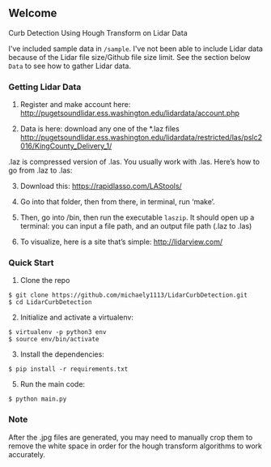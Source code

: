 ## Welcome

Curb Detection Using Hough Transform on Lidar Data

I've included sample data in `/sample`. I've not been able to include Lidar data
because of the Lidar file size/Github file size limit. See the section below `Data` to
see how to gather Lidar data.

### Getting Lidar Data
1. Register and make account here:
http://pugetsoundlidar.ess.washington.edu/lidardata/account.php

2. Data is here: download any one of the *.laz files
 http://pugetsoundlidar.ess.washington.edu/lidardata/restricted/las/pslc2016/KingCounty_Delivery_1/

.laz is compressed version of .las. You usually work with .las. Here’s how to go from .laz to .las:

3. Download this: https://rapidlasso.com/LAStools/

4. Go into that folder, then from there, in terminal, run ‘make’. 

5. Then, go into /bin, then run the executable `laszip`. It should open up a terminal: you can input a file path, and an output file path (.laz to .las)

6. To visualize, here is a site that’s simple: http://lidarview.com/



### Quick Start

1. Clone the repo
  ```
  $ git clone https://github.com/michaely1113/LidarCurbDetection.git
  $ cd LidarCurbDetection
  ```

2. Initialize and activate a virtualenv:
  ```
  $ virtualenv -p python3 env
  $ source env/bin/activate
  ```

3. Install the dependencies:
  ```
  $ pip install -r requirements.txt
  ```

5. Run the main code:
  ```
  $ python main.py
  ```
  
### Note

After the .jpg files are generated, you may need to manually crop them to remove the white space
in order for the hough transform algorithms to work accurately.